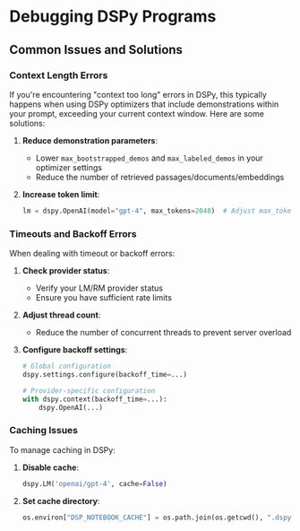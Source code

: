 # Debugging DSPy Programs

## Common Issues and Solutions

### Context Length Errors

If you're encountering "context too long" errors in DSPy, this typically happens when using DSPy optimizers that include demonstrations within your prompt, exceeding your current context window. Here are some solutions:

1. **Reduce demonstration parameters**:
   - Lower `max_bootstrapped_demos` and `max_labeled_demos` in your optimizer settings
   - Reduce the number of retrieved passages/documents/embeddings

2. **Increase token limit**:
   ```python
   lm = dspy.OpenAI(model="gpt-4", max_tokens=2048)  # Adjust max_tokens as needed
   ```

### Timeouts and Backoff Errors

When dealing with timeout or backoff errors:

1. **Check provider status**:
   - Verify your LM/RM provider status
   - Ensure you have sufficient rate limits

2. **Adjust thread count**:
   - Reduce the number of concurrent threads to prevent server overload

3. **Configure backoff settings**:
   ```python
   # Global configuration
   dspy.settings.configure(backoff_time=...)

   # Provider-specific configuration
   with dspy.context(backoff_time=...):
       dspy.OpenAI(...)
   ```

### Caching Issues

To manage caching in DSPy:

1. **Disable cache**:
   ```python
   dspy.LM('openai/gpt-4', cache=False)
   ```

2. **Set cache directory**:
   ```python
   os.environ["DSP_NOTEBOOK_CACHE"] = os.path.join(os.getcwd(), ".dspy_cache")
   ```
